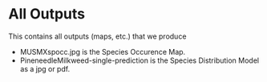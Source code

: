 # All Outputs 
This contains all outputs (maps, etc.) that we produce
- MUSMXspocc.jpg is the Species Occurence Map.
- PineneedleMilkweed-single-prediction is the Species Distribution Model as a jpg or pdf.
